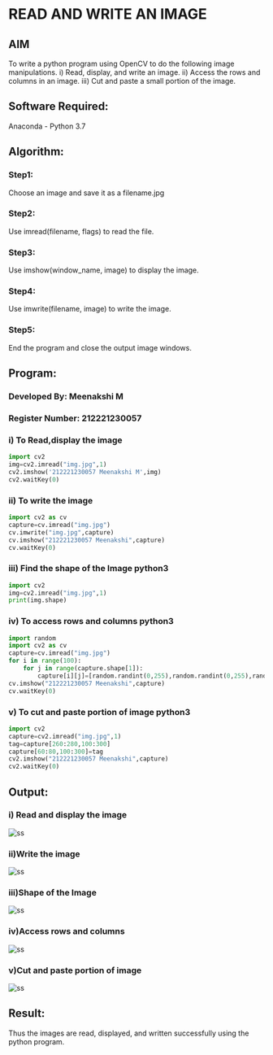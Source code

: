 # READ AND WRITE AN IMAGE
## AIM
To write a python program using OpenCV to do the following image manipulations.
i) Read, display, and write an image.
ii) Access the rows and columns in an image.
iii) Cut and paste a small portion of the image.

## Software Required:
Anaconda - Python 3.7
## Algorithm:
### Step1:
Choose an image and save it as a filename.jpg
### Step2:
Use imread(filename, flags) to read the file.
### Step3:
Use imshow(window_name, image) to display the image.
### Step4:
Use imwrite(filename, image) to write the image.
### Step5:
End the program and close the output image windows.
## Program:
### Developed By: Meenakshi M
### Register Number: 212221230057

### i) To Read,display the image
```py
import cv2
img=cv2.imread("img.jpg",1)
cv2.imshow('212221230057 Meenakshi M',img)
cv2.waitKey(0)
```
### ii) To write the image
```py
import cv2 as cv
capture=cv.imread("img.jpg")
cv.imwrite("img.jpg",capture)
cv.imshow("212221230057 Meenakshi",capture)
cv.waitKey(0)
```
### iii) Find the shape of the Image python3
```py
import cv2
img=cv2.imread("img.jpg",1)
print(img.shape)
```
### iv) To access rows and columns python3
```py
import random
import cv2 as cv
capture=cv.imread("img.jpg")
for i in range(100):
    for j in range(capture.shape[1]):
        capture[i][j]=[random.randint(0,255),random.randint(0,255),random.randint(0,255)]
cv.imshow("212221230057 Meenakshi",capture)
cv.waitKey(0)

```
### v) To cut and paste portion of image python3
```py
import cv2
capture=cv2.imread("img.jpg",1)
tag=capture[260:280,100:300]
capture[60:80,100:300]=tag
cv2.imshow("212221230057 Meenakshi",capture)
cv2.waitKey(0)

```

## Output:

### i) Read and display the image
![ss](./ss1.png)

### ii)Write the image
![ss](./ss2.png)

### iii)Shape of the Image
![ss](./ss3.png)

### iv)Access rows and columns
![ss](./ss4.png)

### v)Cut and paste portion of image
![ss](./ss5.png)

## Result:
Thus the images are read, displayed, and written successfully using the python program.



